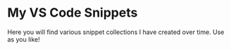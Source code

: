 # My VS Code Snippets

Here you will find various snippet collections I have created over time. Use as you like!
